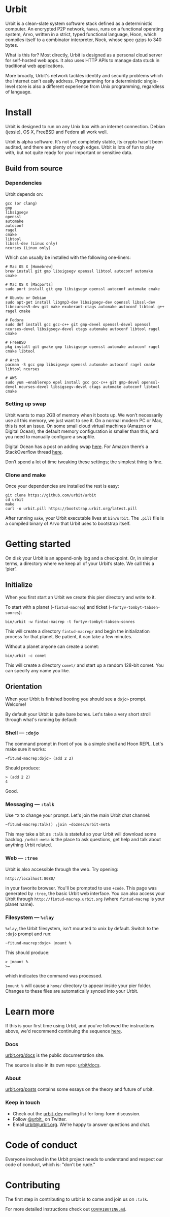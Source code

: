 Urbit
=====

Urbit is a clean-slate system software stack defined as a
deterministic computer. An encrypted P2P network, `%ames`, runs on a
functional operating system, Arvo, written in a strict, typed
functional language, Hoon, which compiles itself to a combinator
interpreter, Nock, whose spec gzips to 340 bytes.

What is this for? Most directly, Urbit is designed as a personal
cloud server for self-hosted web apps. It also uses HTTP APIs to
manage data stuck in traditional web applications.

More broadly, Urbit's network tackles identity and security problems
which the Internet can't easily address. Programming for a
deterministic single-level store is also a different experience from
Unix programming, regardless of language.

Install
=======

Urbit is designed to run on any Unix box with an internet connection.  Debian
(jessie), OS X, FreeBSD and Fedora all work well.  

Urbit is alpha software.  It’s not yet completely stable, its crypto hasn’t
been audited, and there are plenty of rough edges.  Urbit is lots of fun to play
with, but not quite ready for your important or sensitive data.

## Build from source

### Dependencies

Urbit depends on:

    gcc (or clang)
    gmp
    libsigsegv
    openssl
    automake
    autoconf
    ragel
    cmake
    libtool
    libssl-dev (Linux only)
    ncurses (Linux only)

Which can usually be installed with the following one-liners:

    # Mac OS X [Homebrew]
    brew install git gmp libsigsegv openssl libtool autoconf automake cmake

    # Mac OS X [Macports]
    sudo port install git gmp libsigsegv openssl autoconf automake cmake

    # Ubuntu or Debian
    sudo apt-get install libgmp3-dev libsigsegv-dev openssl libssl-dev libncurses5-dev git make exuberant-ctags automake autoconf libtool g++ ragel cmake

    # Fedora
    sudo dnf install gcc gcc-c++ git gmp-devel openssl-devel openssl ncurses-devel libsigsegv-devel ctags automake autoconf libtool ragel cmake

    # FreeBSD
    pkg install git gmake gmp libsigsegv openssl automake autoconf ragel cmake libtool

    # Arch
    pacman -S gcc gmp libsigsegv openssl automake autoconf ragel cmake libtool ncurses

    # AWS
    sudo yum —enablerepo epel install gcc gcc-c++ git gmp-devel openssl-devel ncurses-devel libsigsegv-devel ctags automake autoconf libtool cmake

### Setting up swap

Urbit wants to map 2GB of memory when it boots up.  We won’t
necessarily use all this memory, we just want to see it.  On a
normal modern PC or Mac, this is not an issue.  On some small
cloud virtual machines (Amazon or Digital Ocean), the default
memory configuration is smaller than this, and you need to
manually configure a swapfile.

Digital Ocean has a post on adding swap [here](https://www.digitalocean.com/community/tutorials/how-to-add-swap-on-ubuntu-14-04).  For Amazon there’s a StackOverflow thread [here](http://stackoverflow.com/questions/17173972/how-do-you-add-swap-to-an-ec2-instance).

Don’t spend a lot of time tweaking these settings; the simplest
thing is fine.

### Clone and make

Once your dependencies are installed the rest is easy:

    git clone https://github.com/urbit/urbit
    cd urbit
    make
    curl -o urbit.pill https://bootstrap.urbit.org/latest.pill

After running `make`, your Urbit executable lives at `bin/urbit`.  The `.pill` file is a compiled binary of Arvo that Urbit uses to bootstrap itself.

# Getting started

On disk your Urbit is an append-only log and a checkpoint.  Or, in simpler terms, a directory where we keep all of your Urbit’s state.  We call this a ‘pier’.

## Initialize

When you first start an Urbit we create this pier directory and write to it.

To start with a planet (`~fintud-macrep`) and ticket (`~fortyv-tombyt-tabsen-sonres`):

    bin/urbit -w fintud-macrep -t fortyv-tombyt-tabsen-sonres

This will create a directory `fintud-macrep/` and begin the initialization process for that planet.  Be patient, it can take a few minutes.  

Without a planet anyone can create a comet:

    bin/urbit -c comet

This will create a directory `comet/` and start up a random 128-bit comet.  You can specify any name you like.

## Orientation

When your Urbit is finished booting you should see a `dojo>` prompt.  Welcome!  

By default your Urbit is quite bare bones.  Let's take a very short stroll through what's running by default:

### Shell — `:dojo`

The command prompt in front of you is a simple shell and Hoon REPL.  Let's make sure it works:

    ~fitund-macrep:dojo> (add 2 2)

Should produce:

    > (add 2 2)
    4

Good.

### Messaging — `:talk`

Use `^X` to change your prompt.  Let's join the main Urbit chat channel:

    ~fitund-macrep:talk() ;join ~doznec/urbit-meta

This may take a bit as `:talk` is stateful so your Urbit will download some backlog.  `/urbit-meta` is the place to ask questions, get help and talk about anything Urbit related.

### Web — `:tree`

Urbit is also accessible through the web.  Try opening:

    http://localhost:8080/

in your favorite browser.  You'll be prompted to use `+code`.  This page was generated by `:tree`, the basic Urbit web interface.  You can also access your Urbit through `http://fintud-macrep.urbit.org` (where `fintud-macrep` is your planet name).  

### Filesystem — `%clay`

`%clay`, the Urbit filesystem, isn't mounted to unix by default.  Switch to the `:dojo` prompt and run:

    ~fitund-macrep:dojo> |mount %

This should produce:

    > |mount %
    >=

which indicates the command was processed.

`|mount %` will cause a `home/` directory to appear inside your pier folder.  Changes to these files are automatically synced into your Urbit.

Learn more
==========

If this is your first time using Urbit, and you've followed the instructions above, we'd recommend continuing the sequence [here](http://urbit.org/docs/using/admin/).

### Docs
[urbit.org/docs](http://urbit.org/docs/) is the public documentation site.  

The source is also in its own repo: [urbit/docs](http://github.com/urbit/docs).

### About

[urbit.org/posts](http://urbit.org/docs/) contains some essays on the theory and future of urbit.

### Keep in touch

- Check out the [urbit-dev](https://groups.google.com/forum/#!forum/urbit-dev) mailing list for long-form discussion.
- Follow [@urbit_](https://twitter.com/urbit\_) on Twitter.
- Email [urbit@urbit.org](mailto:urbit@urbit.org).  We're happy to answer questions and chat.


Code of conduct
===============

Everyone involved in the Urbit project needs to understand and
respect our code of conduct, which is: "don't be rude."


Contributing
============

The first step in contributing to urbit is to come and join us on
`:talk`.

For more detailed instructions check out
[`CONTRIBUTING.md`](https://github.com/urbit/urbit/blob/master/CONTRIBUTING.md).
